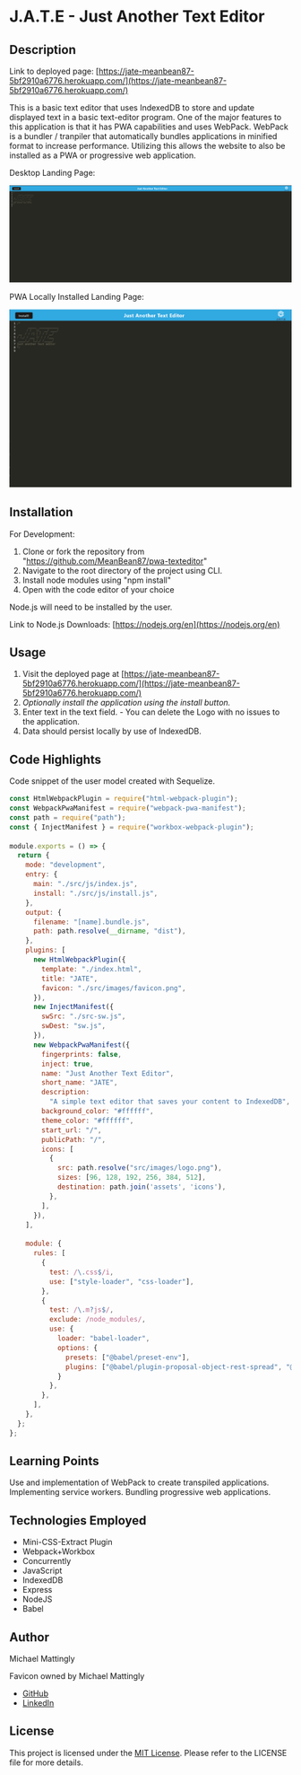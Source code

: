 # J.A.T.E - Just Another Text Editor

## Description

Link to deployed page: [https://jate-meanbean87-5bf2910a6776.herokuapp.com/](https://jate-meanbean87-5bf2910a6776.herokuapp.com/)

This is a basic text editor that uses IndexedDB to store and update displayed text in a basic text-editor program. One of the major features to this application is that it has PWA capabilities and uses WebPack. WebPack is a bundler / tranpiler that automatically bundles applications in minified format to increase performance. Utilizing this allows the website to also be installed as a PWA or progressive web application.

Desktop Landing Page:

![1693240898204](image/README/1693240898204.png)

PWA Locally Installed Landing Page:

![1693274862589](image/README/1693274862589.png)

## Installation

For Development:

1. Clone or fork the repository from "https://github.com/MeanBean87/pwa-texteditor"
2. Navigate to the root directory of the project using CLI.
3. Install node modules using "npm install"
4. Open with the code editor of your choice

Node.js will need to be installed by the user.

Link to Node.js Downloads: [https://nodejs.org/en](https://nodejs.org/en)

## Usage

1. Visit the deployed page at [https://jate-meanbean87-5bf2910a6776.herokuapp.com/](https://jate-meanbean87-5bf2910a6776.herokuapp.com/)
2. *Optionally install the application using the install button.*
3. Enter text in the text field. - You can delete the Logo with no issues to the application.
4. Data should persist locally by use of IndexedDB.

## Code Highlights

Code snippet of the user model created with Sequelize.

```javascript
const HtmlWebpackPlugin = require("html-webpack-plugin");
const WebpackPwaManifest = require("webpack-pwa-manifest");
const path = require("path");
const { InjectManifest } = require("workbox-webpack-plugin");

module.exports = () => {
  return {
    mode: "development",
    entry: {
      main: "./src/js/index.js",
      install: "./src/js/install.js",
    },
    output: {
      filename: "[name].bundle.js",
      path: path.resolve(__dirname, "dist"),
    },
    plugins: [
      new HtmlWebpackPlugin({
        template: "./index.html",
        title: "JATE",
        favicon: "./src/images/favicon.png",
      }),
      new InjectManifest({
        swSrc: "./src-sw.js",
        swDest: "sw.js",
      }),
      new WebpackPwaManifest({
        fingerprints: false,
        inject: true,
        name: "Just Another Text Editor",
        short_name: "JATE",
        description:
          "A simple text editor that saves your content to IndexedDB",
        background_color: "#ffffff",
        theme_color: "#ffffff",
        start_url: "/",
        publicPath: "/",
        icons: [
          {
            src: path.resolve("src/images/logo.png"),
            sizes: [96, 128, 192, 256, 384, 512],
            destination: path.join('assets', 'icons'),
          },
        ],
      }),
    ],

    module: {
      rules: [
        {
          test: /\.css$/i,
          use: ["style-loader", "css-loader"],
        },
        {
          test: /\.m?js$/,
          exclude: /node_modules/,
          use: {
            loader: "babel-loader",
            options: {
              presets: ["@babel/preset-env"],
              plugins: ["@babel/plugin-proposal-object-rest-spread", "@babel/plugin-transform-runtime"],
            }
          },
        },
      ],
    },
  };
};


```

## Learning Points

Use and implementation of WebPack to create transpiled applications. Implementing service workers. Bundling progressive web applications.


## Technologies Employed

* Mini-CSS-Extract Plugin
* Webpack+Workbox
* Concurrently
* JavaScript
* IndexedDB
* Express
* NodeJS
* Babel

## Author

Michael Mattingly

Favicon owned by Michael Mattingly

* [GitHub](https://github.com/MeanBean87)
* [LinkedIn](https://www.linkedin.com/in/michael-mattingly-5580b1280/)

## License

This project is licensed under the [MIT License](https://github.com/MeanBean87/readme-generator/blob/main/LICENSE). Please refer to the LICENSE file for more details.
